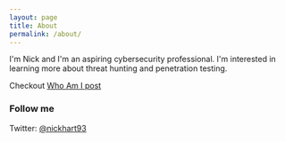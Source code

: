 ```yaml
---
layout: page
title: About
permalink: /about/
---
```


I'm Nick and I'm an aspiring cybersecurity professional. I'm interested in learning more about threat hunting and penetration testing. 

Checkout [Who Am I post](https://nickhartcyber.github.io/WhoAmI/)


### Follow me

Twitter: [@nickhart93](https://twitter.com/nickhart93)
